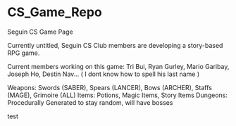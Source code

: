 # CS_Game_Repo
Seguin CS Game Page

Currently untitled, Seguin CS Club members are developing a story-based RPG game.

Current members working on this game: Tri Bui, Ryan Gurley, Mario Garibay, Joseph Ho, Destin Nav... ( I dont know how to spell his last name )

Weapons: Swords (SABER), Spears (LANCER), Bows (ARCHER), Staffs (MAGE), Grimoire (ALL)
Items: Potions, Magic Items, Story Items
Dungeons: Procedurally Generated to stay random, will have bosses

test
